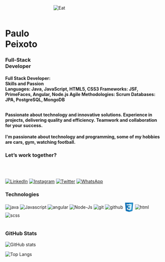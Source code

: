 <img align="right" padding="20px" alt="Eat" height="250" width="350" border-radios="30" src="https://media1.giphy.com/media/v1.Y2lkPTc5MGI3NjExYzU1dzBuZGlybG14OWhxNXI2NGZieGM4YzcxbHljeTNpazIzaWxtYyZlcD12MV9pbnRlcm5hbF9naWZfYnlfaWQmY3Q9Zw/ZVik7pBtu9dNS/giphy.gif">

<h1>
   <br>
    <span color="F11000">Paulo Peixoto</span>
</h1>
<h3>Full-Stack Developer</h3>
<p align="justfy">
<h4>Full Stack Developer: Skills and Passion
Languages: Java, JavaScript, HTML5, CSS3 
Frameworks: JSF, PrimeFaces, Angular, Node.js 
Agile Methodologies: Scrum 
Databases: JPA, PostgreSQL, MongoDB
<br>
<br>

Passionate about technology and innovative solutions.
Experience in projects, delivering quality and efficiency.
Teamwork and collaboration for your success.
</h4></p>
<p align="justfy">
<h4>I'm passionate about technology and programming, some of my hobbies are cars, gym, watching football.</h4></p>
 <h3>Let’s work together?</h3> 
 <br>
 <br>

[![LinkedIn](https://img.shields.io/badge/-PauloPeixotoo-000?style=for-the-badge&logo=linkedin&logoColor=ffff&color:FFF)](https://github.com/PauloPeixotoo)
[![Instagram](https://img.shields.io/badge/-Pauloo_Peixoto-000?style=for-the-badge&logo=instagram&logoColor=ffff&color:FFF)](https://www.instagram.com/0pripyat/)
[![Twitter](https://img.shields.io/badge/-Pauloo_Peixe-000?style=for-the-badge&logo=x&logoColor=ffff&color:FFF)](https://twitter.com/Pauloo_peixe)
[![WhatsApp](https://img.shields.io/badge/-+5541997945346-000?style=for-the-badge&logo=whatsapp&logoColor=ffff&color:FFF)](https://api.whatsapp.com/send?phone=5541997945346)
<h3 align="left">Technologies</h3>
<div>
<img align="center" alt="java" height="30" width="30" src="https://cdn.jsdelivr.net/gh/devicons/devicon@latest/icons/java/java-original.svg" />
<img align="center" alt="Javascript" height="30" width="30" src="https://cdn.jsdelivr.net/gh/devicons/devicon@latest/icons/javascript/javascript-original.svg">
<img align="center" alt="angular" height="30" width="30" src="https://cdn.jsdelivr.net/gh/devicons/devicon@latest/icons/angular/angular-original.svg">
<img align="center" alt="Node-Js" height="30" width="30" src="https://pluspng.com/img-png/nodejs-png--400.png">
<img align="center" alt="git"   height="30" width="30" src="https://cdn.jsdelivr.net/gh/devicons/devicon@latest/icons/git/git-original.svg">
<img align="center" alt="github"   height="30" width="30" src="https://cdn.jsdelivr.net/gh/devicons/devicon@latest/icons/github/github-original.svg">
<img align="center" alt="CSS3" height="30" width="30"  src="https://raw.githubusercontent.com/devicons/devicon/master/icons/css3/css3-original.svg"> 
<img align="center" alt="html" height="30" width="30" src="https://cdn.jsdelivr.net/gh/devicons/devicon@latest/icons/html5/html5-original.svg">
<img align="center" alt="scss" height="30" widht="30" src="https://cdn.jsdelivr.net/gh/devicons/devicon@latest/icons/sass/sass-original.svg"> 


</div>
 <br>

<h3 align="left">GitHub Stats</h3>

![GitHub stats](https://github-readme-stats-git-masterrstaa-rickstaa.vercel.app/api?username=PauloPeixotoo&hide_title=true&show_icons=true&include_all_commits=false&count_private=true&line_height=25&hide=issues&bg_color=000&title_color=F11000&text_color=FFF&border_radius=3&border_color=F11000&icon_color=F11000&theme=jolly)

![Top Langs](https://github-readme-stats-git-masterrstaa-rickstaa.vercel.app/api/top-langs/?username=PauloPeixotoo&bg_color=000&border_color=F11000&title_color=F11000&text_color=FFF)

